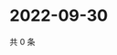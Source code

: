 # 2022-09-30

共 0 条

<!-- BEGIN WEIBO -->
<!-- 最后更新时间 Fri Sep 30 2022 19:16:31 GMT+0800 (China Standard Time) -->

<!-- END WEIBO -->
